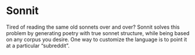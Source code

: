 # Sonnit
Tired of reading the same old sonnets over and over? Sonnit solves this problem by generating poetry with true sonnet structure, while being based on any corpus you desire. One way to customize the language is to point it at a particular “subreddit”.

